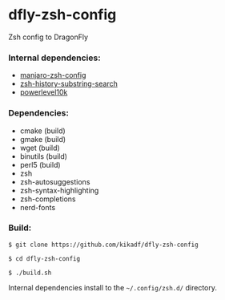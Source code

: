 # dfly-zsh-config
Zsh config to DragonFly

### Internal dependencies:
- [manjaro-zsh-config](https://github.com/Chrysostomus/manjaro-zsh-config)
- [zsh-history-substring-search](https://github.com/zsh-users/zsh-history-substring-search)
- [powerlevel10k](https://github.com/romkatv/powerlevel10k)

### Dependencies:
- cmake (build)
- gmake (build)
- wget (build)
- binutils (build)
- perl5 (build)
- zsh
- zsh-autosuggestions
- zsh-syntax-highlighting
- zsh-completions
- nerd-fonts

### Build:

`$ git clone https://github.com/kikadf/dfly-zsh-config`

`$ cd dfly-zsh-config`

`$ ./build.sh`

Internal dependencies install to the `~/.config/zsh.d/` directory.
